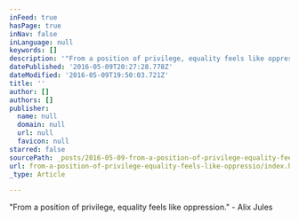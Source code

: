 ```yaml
---
inFeed: true
hasPage: true
inNav: false
inLanguage: null
keywords: []
description: '"From a position of privilege, equality feels like oppression." - Alix Jules'
datePublished: '2016-05-09T20:27:28.778Z'
dateModified: '2016-05-09T19:50:03.721Z'
title: ''
author: []
authors: []
publisher:
  name: null
  domain: null
  url: null
  favicon: null
starred: false
sourcePath: _posts/2016-05-09-from-a-position-of-privilege-equality-feels-like-oppressio.md
url: from-a-position-of-privilege-equality-feels-like-oppressio/index.html
_type: Article

---
```

"From a position of privilege, equality feels like oppression." - Alix Jules